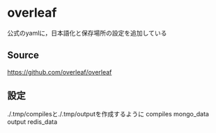 # overleaf
公式のyamlに，日本語化と保存場所の設定を追加している

## Source
https://github.com/overleaf/overleaf

## 設定
./.tmp/compilesと./.tmp/outputを作成するように
compiles  mongo_data  output  redis_data
